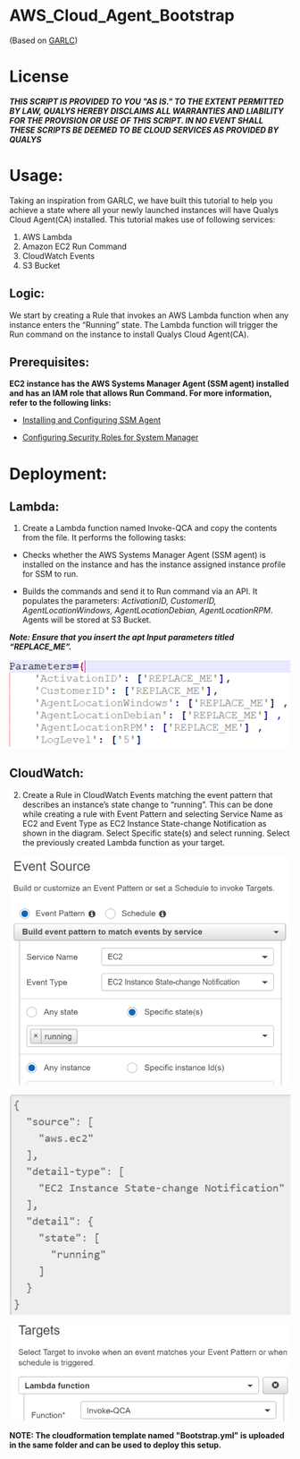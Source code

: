 # AWS_Cloud_Agent_Bootstrap
(Based on [GARLC](https://github.com/awslabs/lambda-runcommand-configuration-management))

# License
_**THIS SCRIPT IS PROVIDED TO YOU "AS IS."  TO THE EXTENT PERMITTED BY LAW, QUALYS HEREBY DISCLAIMS ALL WARRANTIES AND LIABILITY FOR THE PROVISION OR USE OF THIS SCRIPT.  IN NO EVENT SHALL THESE SCRIPTS BE DEEMED TO BE CLOUD SERVICES AS PROVIDED BY QUALYS**_

# Usage:
Taking an inspiration from GARLC, we have built this tutorial to help you achieve a state where all your newly launched instances will have Qualys Cloud Agent(CA) installed.
This tutorial makes use of following services:
1.	AWS Lambda
2.	Amazon EC2 Run Command
3.	CloudWatch Events
4.	S3 Bucket

## Logic: 
We start by creating a Rule that invokes an AWS Lambda function when any instance enters the “Running” state. The Lambda function will trigger the Run command on the instance to install Qualys Cloud Agent(CA).

## Prerequisites:

**EC2 instance has the AWS Systems Manager Agent (SSM agent) installed and has an IAM role that allows Run Command. For more information, refer to the following links:**

* [Installing and Configuring SSM Agent](http://docs.aws.amazon.com/systems-manager/latest/userguide/ssm-agent.html)

* [Configuring Security Roles for System Manager](http://docs.aws.amazon.com/systems-manager/latest/userguide/systems-manager-access.html)

# Deployment:

## Lambda:
 1.	Create a Lambda function named Invoke-QCA and copy the contents from the file. It performs the following tasks:

* Checks whether the AWS Systems Manager Agent (SSM agent) is installed on the instance and has the instance assigned instance profile for SSM to run.

* Builds the commands and send it to Run command via an API. It populates the parameters: _ActivationID, CustomerID, AgentLocationWindows, AgentLocationDebian, AgentLocationRPM_. 
Agents will be stored at S3 Bucket. 

**_Note: Ensure that you insert the apt Input parameters titled _“REPLACE_ME”_._**

![Image](parameters.png?raw=true)


## CloudWatch:

 2.	Create a Rule in CloudWatch Events matching the event pattern that describes an instance’s state change to “running”. This can be done while creating a rule with Event Pattern and selecting Service Name as EC2 and Event Type as EC2 Instance State-change Notification as shown in the diagram. Select Specific state(s) and select running. Select the previously created Lambda function as your target.

![eventsources](eventsources.png?raw=true "eventsources")

![eventfilters](eventfilters.png?raw=true "eventfilters")

![eventtargets |1000x100](eventtargets.png?raw=true "eventtargets")


**NOTE: The cloudformation template named "Bootstrap.yml" is uploaded in the same folder and can be used to deploy this setup.**


